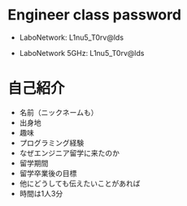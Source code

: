 # Engineer class password

- LaboNetwork:	    L1nu5_T0rv@lds

- LaboNetwork 5GHz:	L1nu5_T0rv@lds


# 自己紹介
  - 名前（ニックネームも）
  - 出身地
  - 趣味
  - プログラミング経験
  - なぜエンジニア留学に来たのか
  - 留学期間
  - 留学卒業後の目標
  - 他にどうしても伝えたいことがあれば
- 時間は1人3分